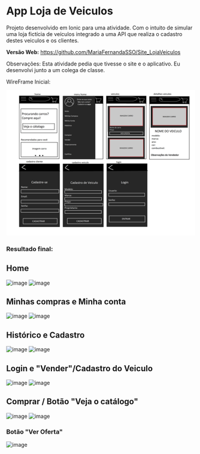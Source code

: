 # App Loja de Veiculos
Projeto desenvolvido em Ionic para uma atividade. Com o intuito de simular uma loja fictícia de veículos integrado a uma API que realiza o cadastro destes veiculos e os clientes.

**Versão Web:** https://github.com/MariaFernandaSSO/Site_LojaVeiculos

Observações: Esta atividade pedia que tivesse o site e o aplicativo. Eu desenvolvi junto a um colega de classe. 

WireFrame Inicial:

<img src="wireframePam.png"></img>

### Resultado final:
## Home 
![image](https://user-images.githubusercontent.com/86608975/166118923-3ca1d9ec-089e-4133-9100-d2fc3f2e21f8.png)
![image](https://user-images.githubusercontent.com/86608975/166118914-f487d3ca-c045-4fdb-8915-1e19a85cf1d8.png)

## Minhas compras e  Minha conta
![image](https://user-images.githubusercontent.com/86608975/166118735-5399d0fe-3494-4072-b443-d8eca764709a.png)
![image](https://user-images.githubusercontent.com/86608975/166118753-aa421414-6c7a-479a-beca-ff56e3dce26d.png)

## Histórico e Cadastro
![image](https://user-images.githubusercontent.com/86608975/166118956-29846a5d-7485-4812-8af8-f8e772984277.png)
![image](https://user-images.githubusercontent.com/86608975/166118790-3335d58d-6185-4074-a984-27c2b53be005.png)

## Login e "Vender"/Cadastro do Veiculo
![image](https://user-images.githubusercontent.com/86608975/166118797-f2ee478e-a36e-4f85-b59f-41d3f710dce4.png)
![image](https://user-images.githubusercontent.com/86608975/166118805-9f282692-97bb-40b7-8728-4bf081dddb42.png)

## Comprar / Botão "Veja o catálogo"
![image](https://user-images.githubusercontent.com/86608975/166118662-057d6996-363f-4e69-978c-0875a8fe98f4.png)
![image](https://user-images.githubusercontent.com/86608975/166118671-c9523aa7-97f8-469e-b1ee-d10a5b66438b.png)

### Botão "Ver Oferta"
![image](https://user-images.githubusercontent.com/86608975/166118899-dfa38364-0eec-4bfa-9a1d-3b2598da323d.png)

